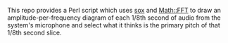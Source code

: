 This repo provides a Perl script which uses [sox](http://sox.sourceforge.net/) and [Math::FFT](http://search.cpan.org/perldoc?Math::FFT) to draw an amplitude-per-frequency diagram of each 1/8th second of audio from the system's microphone and select what it thinks is the primary pitch of that 1/8th second slice.
